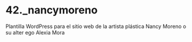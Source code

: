 # 42._nancymoreno
Plantilla WordPress para el sitio web de la artista plástica Nancy Moreno o su alter ego Alexia Mora
